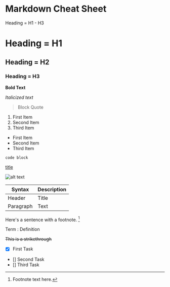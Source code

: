 # Markdown Cheat Sheet

Heading = H1 - H3

# Heading = H1
## Heading = H2
### Heading = H3

**Bold Text**

*Italicized text*

> Block Quote

1. First Item
2. Second Item
3. Third Item

- First Item
- Second Item
- Third Item

`code block`

[title](www.URLHere.com)

![alt text](image.jpg)


| Syntax | Description |
| ----------- | ----------- |
| Header | Title |
| Paragraph | Text |


Here's a sentence with a footnote. [^1]

[^1]: Footnote text here.

Term
: Definition

~~This is a strikethrough~~

- [x] First Task
- [] Second Task
- [] Third Task
